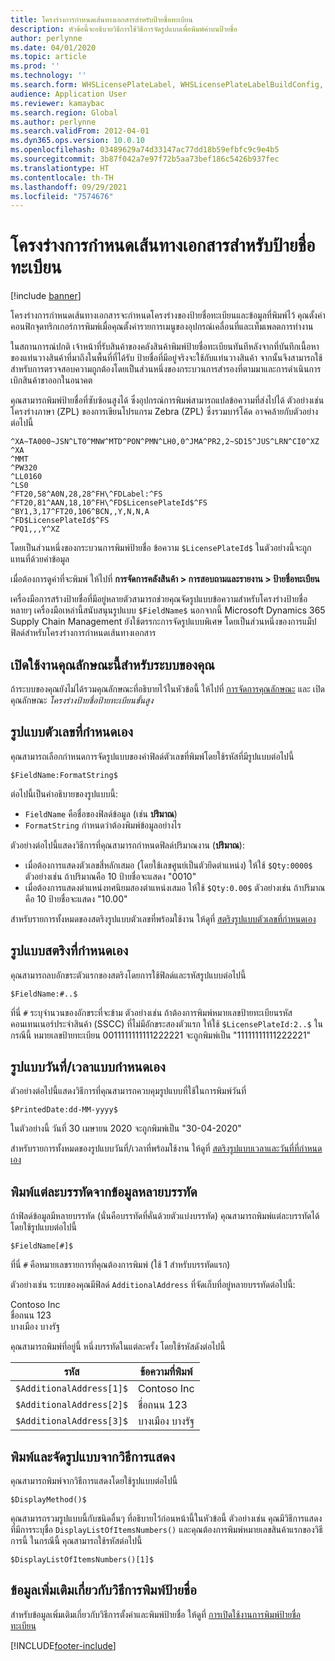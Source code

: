 ```yaml
---
title: โครงร่างการกำหนดเส้นทางเอกสารสำหรับป้ายชื่อทะเบียน
description: หัวข้อนี้จะอธิบายวิธีการใช้วิธีการจัดรูปแบบเพื่อพิมพ์ค่าบนป้ายชื่อ
author: perlynne
ms.date: 04/01/2020
ms.topic: article
ms.prod: ''
ms.technology: ''
ms.search.form: WHSLicensePlateLabel, WHSLicensePlateLabelBuildConfig, WHSLicensePlateLabel, WHSDocumentRoutingLayout
audience: Application User
ms.reviewer: kamaybac
ms.search.region: Global
ms.author: perlynne
ms.search.validFrom: 2012-04-01
ms.dyn365.ops.version: 10.0.10
ms.openlocfilehash: 03489629a74d33147ac77dd18b59efbfc9c9e4b5
ms.sourcegitcommit: 3b87f042a7e97f72b5aa73bef186c5426b937fec
ms.translationtype: HT
ms.contentlocale: th-TH
ms.lasthandoff: 09/29/2021
ms.locfileid: "7574676"
---
```

# <a name="document-routing-layout-for-license-plate-labels"></a>โครงร่างการกำหนดเส้นทางเอกสารสำหรับป้ายชื่อทะเบียน

[!include [banner](../includes/banner.md)]


โครงร่างการกำหนดเส้นทางเอกสารจะกำหนดโครงร่างของป้ายชื่อทะเบียนและข้อมูลที่พิมพ์ไว้ คุณตั้งค่าคอนฟิกจุดทริกเกอร์การพิมพ์เมื่อคุณตั้งค่ารายการเมนูของอุปกรณ์เคลื่อนที่และเท็มเพลตการทำงาน

ในสถานการณ์ปกติ เจ้าหน้าที่รับสินค้าของคลังสินค้าพิมพ์ป้ายชื่อทะเบียนทันทีหลังจากที่บันทึกเนื้อหาของแท่นวางสินค้าที่มาถึงในพื้นที่ที่ได้รับ ป้ายชื่อที่มีอยู่จริงจะใช้กับแท่นวางสินค้า จากนั้นจึงสามารถใช้สำหรับการตรวจสอบความถูกต้องโดยเป็นส่วนหนึ่งของกระบวนการสำรองที่ตามมาและการดำเนินการเบิกสินค้าขาออกในอนาคต

คุณสามารถพิมพ์ป้ายชื่อที่ซับซ้อนสูงได้ ซึ่งอุปกรณ์การพิมพ์สามารถแปลข้อความที่ส่งไปได้ ตัวอย่างเช่น โครงร่างภาษา (ZPL) ของการเขียนโปรแกรม Zebra (ZPL) ซึ่งรวมบาร์โค้ด อาจคล้ายกับตัวอย่างต่อไปนี้

```dos
^XA~TA000~JSN^LT0^MNW^MTD^PON^PMN^LH0,0^JMA^PR2,2~SD15^JUS^LRN^CI0^XZ
^XA
^MMT
^PW320
^LL0160
^LS0
^FT20,58^A0N,28,28^FH\^FDLabel:^FS
^FT20,81^AAN,18,10^FH\^FD$LicensePlateId$^FS
^BY1,3,17^FT20,106^BCN,,Y,N,N,A
^FD$LicensePlateId$^FS
^PQ1,,,Y^XZ
```

โดยเป็นส่วนหนึ่งของกระบวนการพิมพ์ป้ายชื่อ ข้อความ `$LicensePlateId$` ในตัวอย่างนี้จะถูกแทนที่ด้วยค่าข้อมูล

เมื่อต้องการดูค่าที่จะพิมพ์ ให้ไปที่ **การจัดการคลังสินค้า \> การสอบถามและรายงาน \> ป้ายชื่อทะเบียน**

เครื่องมือการสร้างป้ายชื่อที่มีอยู่หลายตัวสามารถช่วยคุณจัดรูปแบบข้อความสำหรับโครงร่างป้ายชื่อ หลายๆ เครื่องมือเหล่านี้สนับสนุนรูปแบบ `$FieldName$` นอกจากนี้ Microsoft Dynamics 365 Supply Chain Management ยังใช้ตรรกะการจัดรูปแบบพิเศษ โดยเป็นส่วนหนึ่งของการแม็ปฟิลด์สำหรับโครงร่างการกำหนดเส้นทางเอกสาร

## <a name="turn-on-this-feature-for-your-system"></a>เปิดใช้งานคุณลักษณะนี้สำหรับระบบของคุณ

ถ้าระบบของคุณยังไม่ได้รวมคุณลักษณะที่อธิบายไว้ในหัวข้อนี้ ให้ไปที่ [การจัดการคุณลักษณะ](../../fin-ops-core/fin-ops/get-started/feature-management/feature-management-overview.md) และ เปิดคุณลักษณะ *โครงร่างป้ายชื่อป้ายทะเบียนขั้นสูง*

## <a name="custom-number-formats"></a>รูปแบบตัวเลขที่กำหนดเอง

คุณสามารถเลือกกำหนดการจัดรูปแบบของค่าฟิลด์ตัวเลขที่พิมพ์โดยใช้รหัสที่มีรูปแบบต่อไปนี้

```dos
$FieldName:FormatString$
```

ต่อไปนี้เป็นคำอธิบายของรูปแบบนี้:

- `FieldName` คือชื่อของฟิลด์ข้อมูล (เช่น **ปริมาณ**)
- `FormatString` กำหนดว่าต้องพิมพ์ข้อมูลอย่างไร

ตัวอย่างต่อไปนี้แสดงวิธีการที่คุณสามารถกำหนดฟิลด์ปริมาณงาน (**ปริมาณ**):

- เมื่อต้องการแสดงตัวเลขสี่หลักเสมอ (โดยใช้เลขศูนย์เป็นตัวยึดตำแหน่ง) ให้ใช้ `$Qty:0000$` ตัวอย่างเช่น ถ้าปริมาณคือ 10 ป้ายชื่อจะแสดง "0010"
- เมื่อต้องการแสดงตำแหน่งทศนิยมสองตำแหน่งเสมอ ให้ใช้ `$Qty:0.00$` ตัวอย่างเช่น ถ้าปริมาณคือ 10 ป้ายชื่อจะแสดง "10.00"

สำหรับรายการทั้งหมดของสตริงรูปแบบตัวเลขที่พร้อมใช้งาน ให้ดูที่ [สตริงรูปแบบตัวเลขที่กำหนดเอง](/dotnet/standard/base-types/custom-numeric-format-strings)

## <a name="custom-string-formats"></a>รูปแบบสตริงที่กำหนดเอง

คุณสามารถลบอักขระตัวแรกของสตริงโดยการใช้ฟิลด์และรหัสรูปแบบต่อไปนี้

```dos
$FieldName:#..$
```

ที่นี่ `#` ระบุจำนวนของอักขระที่จะข้าม ตัวอย่างเช่น ถ้าต้องการพิมพ์หมายเลขป้ายทะเบียนรหัสคอนเทนเนอร์ประจำสินค้า (SSCC) ที่ไม่มีอักขระสองตัวแรก ให้ใช้ `$LicensePlateId:2..$` ในกรณีนี้ หมายเลขป้ายทะเบียน 0011111111111222221 จะถูกพิมพ์เป็น "11111111111222221"

## <a name="custom-datetime-formats"></a>รูปแบบวันที่/เวลาแบบกำหนดเอง

ตัวอย่างต่อไปนี้แสดงวิธีการที่คุณสามารถควบคุมรูปแบบที่ใช้ในการพิมพ์วันที่

```dos
$PrintedDate:dd-MM-yyyy$
```

ในตัวอย่างนี้ วันที่ 30 เมษายน 2020 จะถูกพิมพ์เป็น "30-04-2020"

สำหรับรายการทั้งหมดของรูปแบบวันที่/เวลาที่พร้อมใช้งาน ให้ดูที่ [สตริงรูปแบบเวลาและวันที่ที่กำหนดเอง](/dotnet/standard/base-types/custom-date-and-time-format-strings)

## <a name="print-individual-lines-from-multiline-data"></a>พิมพ์แต่ละบรรทัดจากข้อมูลหลายบรรทัด

ถ้าฟิลด์ข้อมูลมีหลายบรรทัด (นั่นคือบรรทัดที่คั่นด้วยตัวแบ่งบรรทัด) คุณสามารถพิมพ์แต่ละบรรทัดได้โดยใช้รูปแบบต่อไปนี้

```dos
$FieldName[#]$
```

ที่นี่ `#` คือหมายเลขรายการที่คุณต้องการพิมพ์ (ใช้ 1 สำหรับบรรทัดแรก)

ตัวอย่างเช่น ระบบของคุณมีฟิลด์ `AdditionalAddress` ที่จัดเก็บที่อยู่หลายบรรทัดต่อไปนี้:

Contoso Inc  
ชื่อถนน 123  
บางเมือง บางรัฐ

คุณสามารถพิมพ์ที่อยู่นี้ หนึ่งบรรทัดในแต่ละครั้ง โดยใช้รหัสดังต่อไปนี้

| รหัส | ข้อความที่พิมพ์ |
|---|---|
| `$AdditionalAddress[1]$` | Contoso Inc |
| `$AdditionalAddress[2]$` | ชื่อถนน 123 |
| `$AdditionalAddress[3]$` | บางเมือง บางรัฐ |

## <a name="print-and-format-from-a-display-method"></a>พิมพ์และจัดรูปแบบจากวิธีการแสดง

คุณสามารถพิมพ์จากวิธีการแสดงโดยใช้รูปแบบต่อไปนี้

```dos
$DisplayMethod()$
```

คุณสามารถรวมรูปแบบนี้กับชนิดอื่นๆ ที่อธิบายไว้ก่อนหน้านี้ในหัวข้อนี้ ตัวอย่างเช่น คุณมีวิธีการแสดงที่มีการระบุชื่อ `DisplayListOfItemsNumbers()` และคุณต้องการพิมพ์หมายเลขสินค้าแรกของวิธีการนี้ ในกรณีนี้ คุณสามารถใช้รหัสต่อไปนี้

```dos
$DisplayListOfItemsNumbers()[1]$
```

## <a name="more-information-about-how-to-print-labels"></a>ข้อมูลเพิ่มเติมเกี่ยวกับวิธีการพิมพ์ป้ายชื่อ

สำหรับข้อมูลเพิ่มเติมเกี่ยวกับวิธีการตั้งค่าและพิมพ์ป้ายชื่อ ให้ดูที่ [การเปิดใช้งานการพิมพ์ป้ายชื่อทะเบียน](tasks/license-plate-label-printing.md)


[!INCLUDE[footer-include](../../includes/footer-banner.md)]